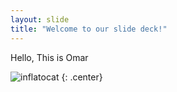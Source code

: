 ```yaml
---
layout: slide
title: "Welcome to our slide deck!"
---
```


Hello, This is Omar

![inflatocat](https://octodex.github.com/images/inflatocat.png)
{: .center}
